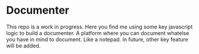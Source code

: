 # Documenter
This repo is a work in progress. Here you find me using some key javascript logic to build a documenter. A platform where you can document whatelse you have in mind to document. Like a notepad. In future, other key feature will be added.
